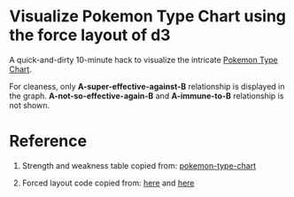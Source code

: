 # Visualize Pokemon Type Chart using the force layout of d3

A quick-and-dirty 10-minute hack to visualize the intricate [Pokemon Type Chart](https://bulbapedia.bulbagarden.net/wiki/Type#Type_chart). 

For cleaness, only **A-super-effective-against-B** relationship is displayed in the graph. **A-not-so-effective-again-B** and **A-immune-to-B** relationship is not shown.

# Reference

1. Strength and weakness table copied from: [pokemon-type-chart](https://github.com/filipekiss/pokemon-type-chart)

2. Forced layout code copied from: [here](http://bl.ocks.org/MoritzStefaner/1377729) and [here](http://bl.ocks.org/d3noob/5141278)

